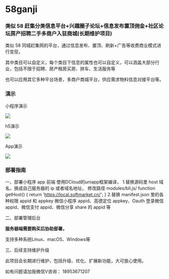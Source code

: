 # 58ganji

###  类似 58 赶集分类信息平台+兴趣圈子论坛+信息发布置顶佣金+社区论坛房产招聘二手多商户入驻商城(长期维护项目)

类似 58 同城赶集网的平台，通过信息发布、置顶、刷新+广告等收费商业模式进行变现，

其中类目可以自定义，每个类目下信息的属性也可以自定义，可以涵盖大部分行业，包括不限于招聘、房产租房买房、拼车、生活服务等

也可以应用其它多种平台场景，多商户商城平台，供应需求物料信息对接平台等。

### 演示

小程序演示

![](https://local.softmarket.cn/images/preview/previewwx.jpg)

h5演示

![](https://local.softmarket.cn/h5/images/qrpreview.png)

App演示

![](https://local.softmarket.cn/adownload/appdownloadqr.png)

### 部署指南

一、部署小程序 app 前端
使用DCloud的uniapp框架编译，
1.替换源码里 host 域名，换成自己服务器的 ip 或者域名地址，
修改路径 modules/bll.js/
function getHost()
{
return 'https://local.softmarket.cn/';
} 2.替换 manifest.json 里的各种权限 appid 和 appkey
微信小程序 appid、高德定位 appkey、Oauth 登录微信 appid、微信支付 appid、微信分享 share 的 appid 等

二、部署管理后台

**服务器端需要购买后协助部署，**

支持多种系统Linux、macOS、Windows等



三、后续支持维护升级

此项目会长期进行维护，包括升级、优化、扩展新功能，大可放心使用。



如有问题请加我微信V咨询： 18953671207
